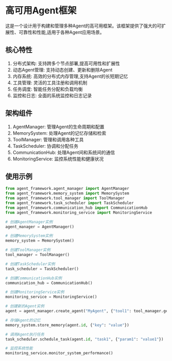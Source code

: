 # 高可用Agent框架

这是一个设计用于构建和管理多种Agent的高可用框架。该框架提供了强大的可扩展性、可靠性和性能,适用于各种Agent应用场景。

## 核心特性

1. 分布式架构: 支持跨多个节点部署,提高可用性和扩展性
2. 动态Agent管理: 支持动态创建、更新和删除Agent
3. 内存系统: 高效的分布式内存管理,支持Agent的长短期记忆
4. 工具管理: 灵活的工具注册和调用机制
5. 任务调度: 智能任务分配和负载均衡
6. 监控和日志: 全面的系统监控和日志记录

## 架构组件

1. AgentManager: 管理Agent的生命周期和配置
2. MemorySystem: 处理Agent的记忆存储和检索
3. ToolManager: 管理和调用各种工具
4. TaskScheduler: 协调和分配任务
5. CommunicationHub: 处理Agent间和系统间的通信
6. MonitoringService: 监控系统性能和健康状况

## 使用示例

```python
from agent_framework.agent_manager import AgentManager
from agent_framework.memory_system import MemorySystem
from agent_framework.tool_manager import ToolManager
from agent_framework.task_scheduler import TaskScheduler
from agent_framework.communication_hub import CommunicationHub
from agent_framework.monitoring_service import MonitoringService

# 创建AgentManager实例
agent_manager = AgentManager()

# 创建MemorySystem实例
memory_system = MemorySystem()

# 创建ToolManager实例
tool_manager = ToolManager()

# 创建TaskScheduler实例
task_scheduler = TaskScheduler()

# 创建CommunicationHub实例
communication_hub = CommunicationHub()

# 创建MonitoringService实例
monitoring_service = MonitoringService()

# 创建新的Agent实例
agent = agent_manager.create_agent("MyAgent", {"tool1": tool_manager.get_tool("tool1")})

# 存储Agent的记忆
memory_system.store_memory(agent.id, {"key": "value"})

# 调用Agent执行任务
task_scheduler.schedule_task(agent.id, "task1", {"param1": "value1"})

# 监控系统性能
monitoring_service.monitor_system_performance()
